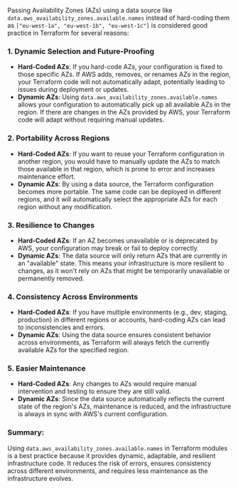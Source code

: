 
Passing Availability Zones (AZs) using a data source like `data.aws_availability_zones.available.names` instead of hard-coding them as `["eu-west-1a", "eu-west-1b", "eu-west-1c"]` is considered good practice in Terraform for several reasons:

### 1. **Dynamic Selection and Future-Proofing**
   - **Hard-Coded AZs**: If you hard-code AZs, your configuration is fixed to those specific AZs. If AWS adds, removes, or renames AZs in the region, your Terraform code will not automatically adapt, potentially leading to issues during deployment or updates.
   - **Dynamic AZs**: Using `data.aws_availability_zones.available.names` allows your configuration to automatically pick up all available AZs in the region. If there are changes in the AZs provided by AWS, your Terraform code will adapt without requiring manual updates.

### 2. **Portability Across Regions**
   - **Hard-Coded AZs**: If you want to reuse your Terraform configuration in another region, you would have to manually update the AZs to match those available in that region, which is prone to error and increases maintenance effort.
   - **Dynamic AZs**: By using a data source, the Terraform configuration becomes more portable. The same code can be deployed in different regions, and it will automatically select the appropriate AZs for each region without any modification.

### 3. **Resilience to Changes**
   - **Hard-Coded AZs**: If an AZ becomes unavailable or is deprecated by AWS, your configuration may break or fail to deploy correctly.
   - **Dynamic AZs**: The data source will only return AZs that are currently in an "available" state. This means your infrastructure is more resilient to changes, as it won't rely on AZs that might be temporarily unavailable or permanently removed.

### 4. **Consistency Across Environments**
   - **Hard-Coded AZs**: If you have multiple environments (e.g., dev, staging, production) in different regions or accounts, hard-coding AZs can lead to inconsistencies and errors.
   - **Dynamic AZs**: Using the data source ensures consistent behavior across environments, as Terraform will always fetch the currently available AZs for the specified region.

### 5. **Easier Maintenance**
   - **Hard-Coded AZs**: Any changes to AZs would require manual intervention and testing to ensure they are still valid.
   - **Dynamic AZs**: Since the data source automatically reflects the current state of the region's AZs, maintenance is reduced, and the infrastructure is always in sync with AWS's current configuration.

### Summary:
Using `data.aws_availability_zones.available.names` in Terraform modules is a best practice because it provides dynamic, adaptable, and resilient infrastructure code. It reduces the risk of errors, ensures consistency across different environments, and requires less maintenance as the infrastructure evolves.